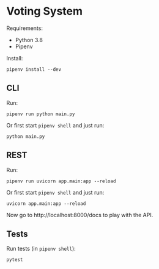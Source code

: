 # Voting System

Requirements:

* Python 3.8
* Pipenv

Install:

    pipenv install --dev

## CLI

Run:

    pipenv run python main.py

Or first start `pipenv shell` and just run:

    python main.py

## REST

Run:

    pipenv run uvicorn app.main:app --reload

Or first start `pipenv shell` and just run:

    uvicorn app.main:app --reload

Now go to http://localhost:8000/docs to play with the API.

## Tests

Run tests (in `pipenv shell`):

    pytest
